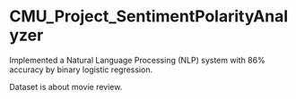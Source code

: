 # CMU_Project_SentimentPolarityAnalyzer
Implemented a Natural Language Processing (NLP) system with 86% accuracy by binary logistic regression.

Dataset is about movie review.
